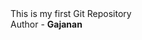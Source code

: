 <!DOCKTYPE html>
<html>
  <head><title>simple program</title></head>
  <body>
This is my first Git Repository<br>
Author - <b>Gajanan<b> 
</body>
</html>
